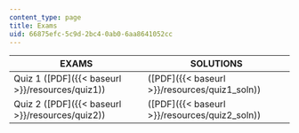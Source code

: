 ```yaml
---
content_type: page
title: Exams
uid: 66875efc-5c9d-2bc4-0ab0-6aa8641052cc
---
```


| EXAMS | SOLUTIONS |
| --- | --- |
| Quiz 1 ([PDF]({{< baseurl >}}/resources/quiz1)) | ([PDF]({{< baseurl >}}/resources/quiz1_soln)) |
| Quiz 2 ([PDF]({{< baseurl >}}/resources/quiz2)) | ([PDF]({{< baseurl >}}/resources/quiz2_soln))